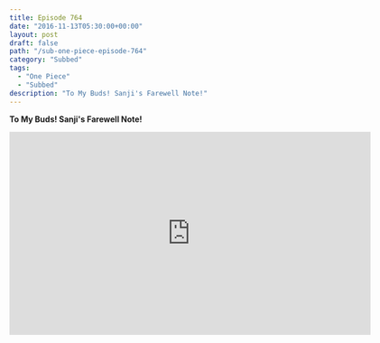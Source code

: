 ```yaml
---
title: Episode 764
date: "2016-11-13T05:30:00+00:00"
layout: post
draft: false
path: "/sub-one-piece-episode-764"
category: "Subbed"
tags:
  - "One Piece"
  - "Subbed"
description: "To My Buds! Sanji's Farewell Note!"
---
```


**To My Buds! Sanji's Farewell Note!**

<iframe width="640" height="360" src="https://www.rapidvideo.com/e/G6FRPGTMBW" frameborder="0" marginwidth=0 marginheight=0 scrolling=no allowfullscreen></iframe>

